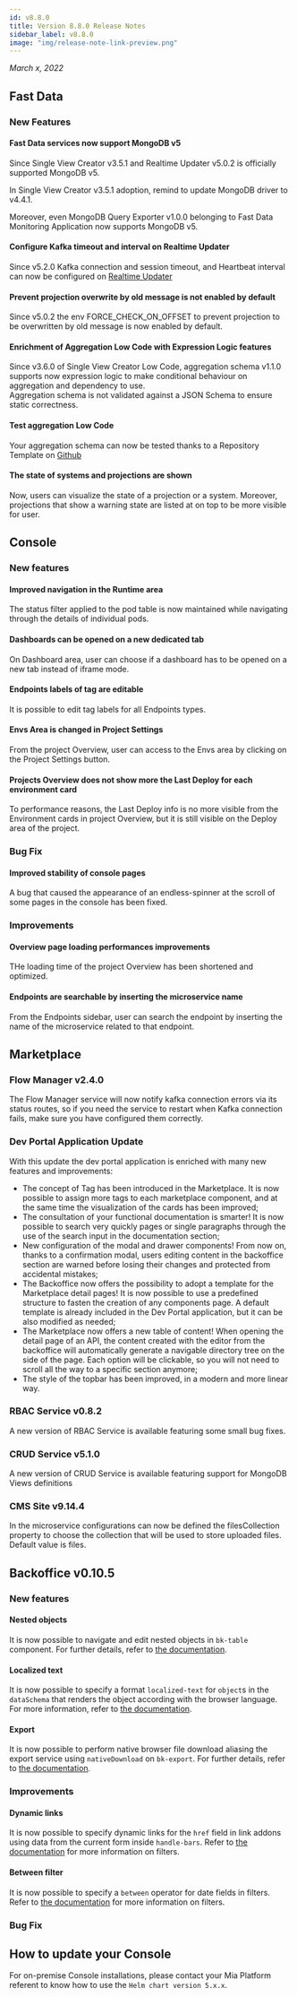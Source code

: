 ```yaml
---
id: v8.8.0
title: Version 8.8.0 Release Notes
sidebar_label: v8.8.0
image: "img/release-note-link-preview.png"
---
```


_March x, 2022_

## Fast Data

### New Features

#### Fast Data services now support MongoDB v5

Since Single View Creator v3.5.1 and Realtime Updater v5.0.2 is officially supported MongoDB v5.

In Single View Creator v3.5.1 adoption, remind to update MongoDB driver to v4.4.1.

Moreover, even MongoDB Query Exporter v1.0.0 belonging to Fast Data Monitoring Application now supports MongoDB v5.

#### Configure Kafka timeout and interval on Realtime Updater

Since v5.2.0 Kafka connection and session timeout, and Heartbeat interval can now be configured on [Realtime Updater](/docs/fast_data/real_time_updater/configuration#environment-variables)

#### Prevent projection overwrite by old message is not enabled by default

Since v5.0.2 the env FORCE_CHECK_ON_OFFSET to prevent projection to be overwritten by old message is now enabled by default.

#### Enrichment of Aggregation Low Code with Expression Logic features

Since v3.6.0 of Single View Creator Low Code, aggregation schema v1.1.0 supports now expression logic to make conditional behaviour on aggregation and dependency to use.    
Aggregation schema is not validated against a JSON Schema to ensure static correctness.

#### Test aggregation Low Code

Your aggregation schema can now be tested thanks to a Repository Template on [Github](https://github.com/mia-platform/fast-data-low-code-test-template)

#### The state of systems and projections are shown
Now, users can visualize the state of a projection or a system.
Moreover, projections that show a warning state are listed at on top to be more visible for user.

## Console

### New features

#### Improved navigation in the Runtime area

The status filter applied to the pod table is now maintained while navigating through the details of individual pods.

#### Dashboards can be opened on a new dedicated tab 

On Dashboard area, user can choose if a dashboard has to be opened on a new tab instead of iframe mode.

#### Endpoints labels of tag are editable

It is possible to edit tag labels for all Endpoints types.

#### Envs Area is changed in Project Settings

From the project Overview, user can access to the Envs area by clicking on the Project Settings button.

#### Projects Overview does not show more the Last Deploy for each environment card

To performance reasons, the Last Deploy info is no more visible from the Environment cards in project Overview, but it is still visible on the Deploy area of the project.

### Bug Fix

#### Improved stability of console pages

A bug that caused the appearance of an endless-spinner at the scroll of some pages in the console has been fixed.

### Improvements

#### Overview page loading performances improvements

THe loading time of the project Overview has been shortened and optimized.

#### Endpoints are searchable by inserting the microservice name 

From the Endpoints sidebar, user can search the endpoint by inserting the name of the microservice related to that endpoint.

## Marketplace

### Flow Manager v2.4.0

The Flow Manager service will now notify kafka connection errors via its status routes, so if you need the service to restart when Kafka connection fails, make sure you have configured them correctly.

### Dev Portal Application Update 

With this update the dev portal application is enriched with many new features and improvements:

- The concept of Tag has been introduced in the Marketplace. It is now possible to assign more tags to each marketplace component, and at the same time the visualization of the cards has been improved;
- The consultation of your functional documentation is smarter! It is now possible to search very quickly pages or single paragraphs through the use of the search input in the documentation section;
- New configuration of the modal and drawer components! From now on, thanks to a confirmation modal, users editing content in the backoffice section are warned before losing their changes and protected from accidental mistakes;
- The Backoffice now offers the possibility to adopt a template for the Marketplace detail pages! It is now possible to use a predefined structure to fasten the creation of any components page. A default template is already included in the Dev Portal application, but it can be also modified as needed;
- The Marketplace now offers a new table of content! When opening the detail page of an API, the content created with the editor from the backoffice will automatically generate a navigable directory tree on the side of the page. Each option will be clickable, so you will not need to scroll all the way to a specific section anymore;
- The style of the topbar has been improved, in a modern and more linear way.

### RBAC Service v0.8.2

A new version of RBAC Service is available featuring some small bug fixes.

### CRUD Service v5.1.0

A new version of CRUD Service is available featuring support for MongoDB Views definitions

### CMS Site v9.14.4

In the microservice configurations can now be defined the filesCollection property to choose the collection that will be used to store uploaded files. Default value is files.

## Backoffice v0.10.5

### New features

#### Nested objects

It is now possible to navigate and edit nested objects in `bk-table` component. For further details, refer to [the documentation](https://git.tools.mia-platform.eu/platform/backoffice/headless-cms/-/blob/master/packages/bk-web-components/docs/layout.md#nested-dataschemas).

#### Localized text

It is now possible to specify a format `localized-text` for `object`s in the `dataSchema` that renders the object according with the browser language. For more information, refer to [the documentation](https://git.tools.mia-platform.eu/platform/backoffice/headless-cms/-/blob/master/packages/bk-web-components/docs/layout.md#data-schema).

#### Export

It is now possible to perform native browser file download aliasing the export service using `nativeDownload` on `bk-export`. For further details, refer to [the documentation](https://git.tools.mia-platform.eu/platform/backoffice/headless-cms/-/blob/master/packages/lit-bk-web-components/docs/components/clients.md#bk-export).

### Improvements

#### Dynamic links

It is now possible to specify dynamic links for the `href` field in link addons using data from the current form inside `handle-bars`. Refer to [the documentation](https://git.tools.mia-platform.eu/platform/backoffice/headless-cms/-/blob/master/packages/bk-web-components/docs/concepts.md#links) for more information on filters.

#### Between filter

It is now possible to specify a `between` operator for date fields in filters. Refer to [the documentation](https://git.tools.mia-platform.eu/platform/backoffice/headless-cms/-/blob/master/packages/bk-web-components/docs/concepts.md#filters) for more information on filters.

### Bug Fix

## How to update your Console

For on-premise Console installations, please contact your Mia Platform referent to know how to use the `Helm chart version 5.x.x`.
